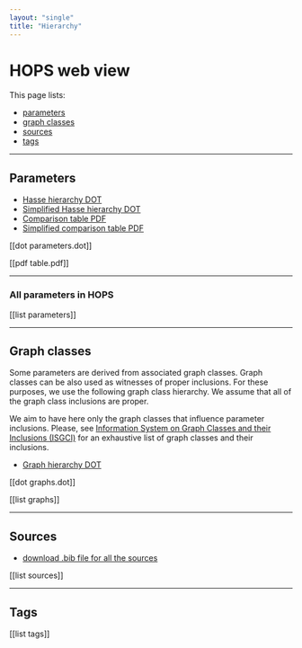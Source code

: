 ```yaml
---
layout: "single"
title: "Hierarchy"
---
```


# HOPS web view

This page lists:

* [parameters](#parameters)
* [graph classes](#graph-classes)
* [sources](#sources)
* [tags](#tags)

---

## Parameters

* [Hasse hierarchy DOT](parameters.dot)
* [Simplified Hasse hierarchy DOT](parameters_simplified.dot)
* [Comparison table PDF](table.pdf)
* [Simplified comparison table PDF](table_simplified.pdf)

[[dot parameters.dot]]

[[pdf table.pdf]]

---

### All parameters in HOPS

[[list parameters]]

---

## Graph classes

Some parameters are derived from associated graph classes.
Graph classes can be also used as witnesses of proper inclusions.
For these purposes, we use the following graph class hierarchy.
We assume that all of the graph class inclusions are proper.

We aim to have here only the graph classes that influence parameter inclusions.
Please, see [Information System on Graph Classes and their Inclusions (ISGCI)](https://www.graphclasses.org/) for an exhaustive list of graph classes and their inclusions.

* [Graph hierarchy DOT](graphs.dot)

[[dot graphs.dot]]

[[list graphs]]

---

## Sources

* [download .bib file for all the sources](../main.bib)

[[list sources]]

---

## Tags

[[list tags]]

